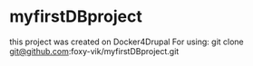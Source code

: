 # myfirstDBproject
this project was created on Docker4Drupal 
For using: git clone git@github.com:foxy-vik/myfirstDBproject.git

